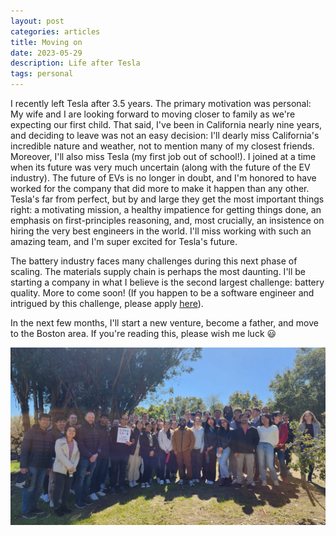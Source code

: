 ```yaml
---
layout: post
categories: articles
title: Moving on
date: 2023-05-29
description: Life after Tesla
tags: personal
---
```


I recently left Tesla after 3.5 years.
The primary motivation was personal:
My wife and I are looking forward to moving closer to family as we're expecting our first child.
That said, I've been in California nearly nine years, and deciding to leave was not an easy decision:
I'll dearly miss California's incredible nature and weather, not to mention many of my closest friends.
Moreover, I'll also miss Tesla (my first job out of school!).
I joined at a time when its future was very much uncertain (along with the future of the EV industry).
The future of EVs is no longer in doubt, and I'm honored to have worked for the company
that did more to make it happen than any other.
Tesla's far from perfect, but by and large they get the most important things right:
a motivating mission, a healthy impatience for getting things done, an emphasis on first-principles reasoning,
and, most crucially, an insistence on hiring the very best engineers in the world.
I'll miss working with such an amazing team, and I'm super excited for Tesla's future.

The battery industry faces many challenges during this next phase of scaling.
The materials supply chain is perhaps the most daunting.
I'll be starting a company in what I believe is the second largest challenge: battery quality.
More to come soon!
(If you happen to be a software engineer and intrigued by this challenge, please apply [here](https://apply.workable.com/glimpse-1/)).

In the next few months, I'll start a new venture, become a father, and move to the Boston area.
If you're reading this, please wish me luck 😃

<img src="/img/20230324_teslalastday.jpg" style="display:block; margin-left: auto; margin-right: auto;">